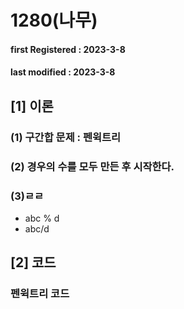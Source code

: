 # 1280(나무)

#### **first Registered : 2023-3-8**

#### last modified : **2023-3-8**

## \[1] 이론

### (1) 구간합 문제 : 펜윅트리

### (2) 경우의 수를 모두 만든 후 시작한다.

### (3)ㄹㄹ

* abc % d
* abc/d

## \[2] 코드

### 펜윅트리 코드

```cpp
```
